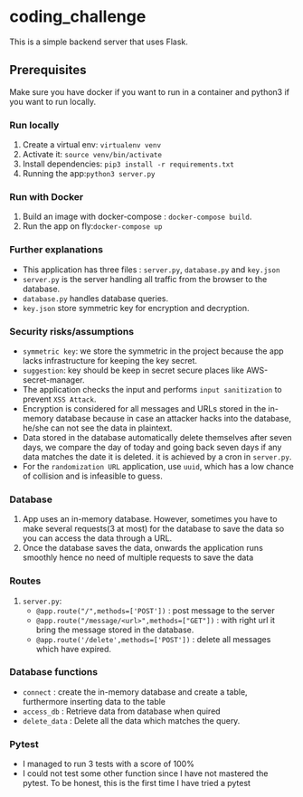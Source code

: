 # coding_challenge

This is a simple backend server that uses Flask.

## Prerequisites

Make sure you have docker if you want to run in a container and python3 if you want to run locally.

### Run locally

1. Create a virtual env: `virtualenv venv`
2. Activate it: `source venv/bin/activate`
3. Install dependencies: `pip3 install -r requirements.txt`
4. Running the app:`python3 server.py`

### Run with Docker

1. Build an image with docker-compose : `docker-compose build`.
2. Run the app on fly:`docker-compose up`

### Further explanations

- This application has three files : `server.py`, `database.py` and `key.json`
- `server.py` is the server handling all traffic from the browser to the database.
- `database.py` handles database queries.
- `key.json` store symmetric key for encryption and decryption.

### Security risks/assumptions

- `symmetric key`: we store the symmetric in the project because the app lacks infrastructure for keeping the key secret.
- `suggestion`: key should be keep in secret secure places like AWS-secret-manager.
- The application checks the input and performs `input sanitization` to prevent `XSS Attack`.
- Encryption is considered for all messages and URLs stored in the in-memory database because in case an attacker hacks into the database, he/she can not see the data in plaintext.
- Data stored in the database automatically delete themselves after seven days, we compare the day of today and going back seven days if any data matches the date it is deleted. it is achieved by a cron in `server.py`.
- For the `randomization URL` application, use `uuid`, which has a low chance of collision and is infeasible to guess.

### Database

1. App uses an in-memory database. However, sometimes you have to make several requests(3 at most) for the database to save the data so you can access the data through a URL.
2. Once the database saves the data, onwards the application runs smoothly hence no need of multiple requests to save the data

### Routes
1. `server.py`:
    - `@app.route("/",methods=['POST'])` : post message to the server
    - `@app.route("/message/<url>",methods=["GET"])` : with right url it bring the message stored in the database.
    - `@app.route('/delete',methods=['POST'])` : delete all messages which have expired.

### Database functions

- `connect` : create the in-memory database and create a table, furthermore inserting data to the table
- `access_db` : Retrieve data from database when quired
- `delete_data` :  Delete all the data which matches the query.

### Pytest

- I managed to run 3 tests with a score of 100%
- I could not test some other function since I have not mastered the pytest. To be honest, this is the first time I have tried a pytest
